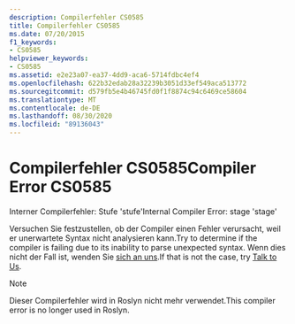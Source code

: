 ```yaml
---
description: Compilerfehler CS0585
title: Compilerfehler CS0585
ms.date: 07/20/2015
f1_keywords:
- CS0585
helpviewer_keywords:
- CS0585
ms.assetid: e2e23a07-ea37-4dd9-aca6-5714fdbc4ef4
ms.openlocfilehash: 622b32edab28a32239b3051d33ef549aca513772
ms.sourcegitcommit: d579fb5e4b46745fd0f1f8874c94c6469ce58604
ms.translationtype: MT
ms.contentlocale: de-DE
ms.lasthandoff: 08/30/2020
ms.locfileid: "89136043"
---
```

# <a name="compiler-error-cs0585"></a><span data-ttu-id="267d4-103">Compilerfehler CS0585</span><span class="sxs-lookup"><span data-stu-id="267d4-103">Compiler Error CS0585</span></span>

<span data-ttu-id="267d4-104">Interner Compilerfehler: Stufe 'stufe'</span><span class="sxs-lookup"><span data-stu-id="267d4-104">Internal Compiler Error: stage 'stage'</span></span>

 <span data-ttu-id="267d4-105">Versuchen Sie festzustellen, ob der Compiler einen Fehler verursacht, weil er unerwartete Syntax nicht analysieren kann.</span><span class="sxs-lookup"><span data-stu-id="267d4-105">Try to determine if the compiler is failing due to its inability to parse unexpected syntax.</span></span> <span data-ttu-id="267d4-106">Wenn dies nicht der Fall ist, wenden Sie [sich an uns](/visualstudio/ide/feedback-options).</span><span class="sxs-lookup"><span data-stu-id="267d4-106">If that is not the case, try [Talk to Us](/visualstudio/ide/feedback-options).</span></span>

> [!NOTE]
> <span data-ttu-id="267d4-107">Dieser Compilerfehler wird in Roslyn nicht mehr verwendet.</span><span class="sxs-lookup"><span data-stu-id="267d4-107">This compiler error is no longer used in Roslyn.</span></span>
